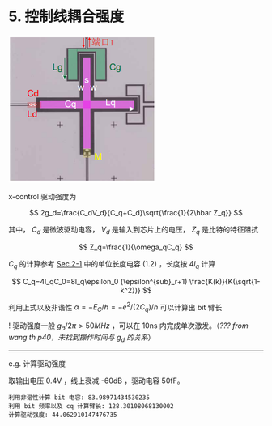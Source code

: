 # 5. 控制线耦合强度

![Alt text](image/x-control.png)

x-control 驱动强度为

$$
2g_d=\frac{C_dV_d}{C_q+C_d}\sqrt{\frac{1}{2\hbar Z_q}}
$$

其中， $C_d$ 是微波驱动电容， $V_d$ 是输入到芯片上的电压， $Z_q$ 是比特的特征阻抗

$$
Z_q=\frac{1}{\omega_qC_q}
$$

$C_q$ 的计算参考 [Sec 2-1](../2transline/01传输线的特征阻抗.md) 中的单位长度电容 $(1.2)$ ，长度按 $4l_q$ 计算

$$
C_q=4l_qC_0=8l_q\epsilon_0 (\epsilon^{sub}_r+1) \frac{K(k)}{K(\sqrt{1-k^2})}
$$

利用上式以及非谐性 $\alpha=-E_C/\hbar=-e^2/(2C_q)/\hbar$ 可以计算出 bit 臂长

! 驱动强度一般 $g_d/2\pi>50MHz$ ，可以在 10ns 内完成单次激发。（*??? from wang th p40，未找到操作时间与 $g_d$ 的关系*）

---
e.g. 计算驱动强度

取输出电压 0.4V ，线上衰减 -60dB ，驱动电容 50fF。

```
利用非谐性计算 bit 电容: 83.98971434530235
利用 bit 频率以及 cq 计算臂长: 128.30108068130002
计算驱动强度: 44.062910147476735
```